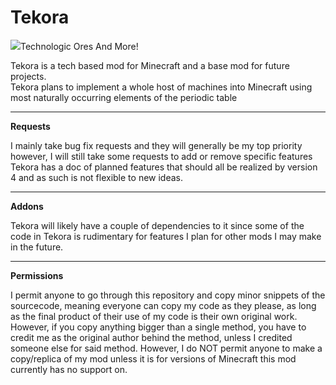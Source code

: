 # Tekora
![](https://github.com/bowenleng/Tekora/blob/main/logo.png)Technologic Ores And More!

Tekora is a tech based mod for Minecraft and a base mod for future projects.
<br>
Tekora plans to implement a whole host of machines into Minecraft using most naturally occurring elements of the periodic table

-----
**Requests**

I mainly take bug fix requests and they will generally be my top priority
however, I will still take some requests to add or remove specific features
<br>
Tekora has a doc of planned features that should all be realized by version 4
and as such is not flexible to new ideas.

-----
**Addons**

Tekora will likely have a couple of dependencies to it since some of the code
in Tekora is rudimentary for features I plan for other mods I may make in the
future.

-----
**Permissions**

I permit anyone to go through this repository and copy minor snippets of the
sourcecode, meaning everyone can copy my code as they please, as long as the
final product of their use of my code is their own original work. However, if
you copy anything bigger than a single method, you have to credit me as the
original author behind the method, unless I credited someone else for said
method. However, I do NOT permit anyone to make a copy/replica of my mod unless
it is for versions of Minecraft this mod currently has no support on.

